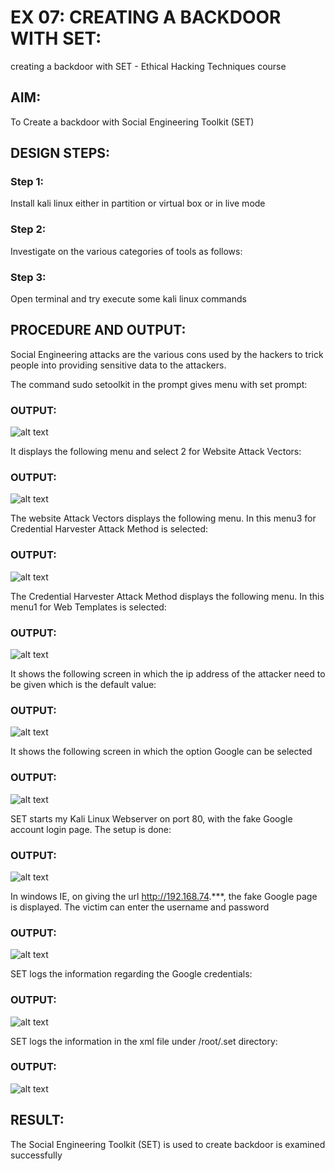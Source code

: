 # EX 07: CREATING A BACKDOOR WITH SET:
creating a backdoor with SET - Ethical Hacking Techniques course

## AIM:
To Create a backdoor with Social Engineering Toolkit (SET)

## DESIGN STEPS:

### Step 1:

Install kali linux either in partition or virtual box or in live mode

### Step 2:

Investigate on the various categories of tools as follows:

### Step 3:

Open terminal and try execute some kali linux commands

## PROCEDURE AND OUTPUT:


 Social Engineering attacks are the various cons used by the hackers to trick people into providing sensitive data to the attackers. 

 The command sudo setoolkit in the prompt gives menu with set prompt:

### OUTPUT:
![alt text](ScreenShot/eh1.png)


 It displays the following menu and select 2 for Website Attack Vectors:

### OUTPUT:
![alt text](ScreenShot/eh2.png)


 The website Attack Vectors displays the following menu. In this menu3 for Credential Harvester Attack Method is selected:

### OUTPUT:
![alt text](ScreenShot/eh3.png)


 The Credential Harvester Attack Method displays the following menu. In this menu1 for Web Templates is selected:

### OUTPUT:
![alt text](ScreenShot/eh4.png)


 It shows the following screen in which the ip address of the attacker need to be given which is the default value:


### OUTPUT:
![alt text](ScreenShot/eh5.png)


It shows the following screen in which the option Google can be selected

### OUTPUT:
![alt text](ScreenShot/eh6.png)

SET starts my Kali Linux Webserver on port 80, with the fake Google account login page. The setup is done:

### OUTPUT:
![alt text](ScreenShot/eh7.png)


In windows IE, on giving the url http://192.168.74.***, the fake Google page is displayed. The victim can enter the username and password

### OUTPUT:

![alt text](ScreenShot/eh8.png)

SET logs the information regarding the Google credentials:

### OUTPUT:
![alt text](ScreenShot/eh9.png)


SET logs the information in the xml file under /root/.set directory:

### OUTPUT:
![alt text](ScreenShot/eh10.png)

## RESULT:
The Social Engineering Toolkit (SET) is used to create backdoor is examined successfully
